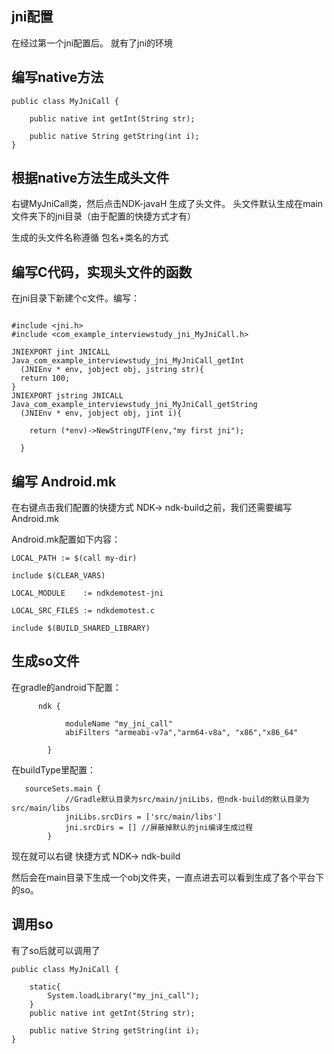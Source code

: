 jni配置
---------
在经过第一个jni配置后。
就有了jni的环境

编写native方法
----

```
public class MyJniCall {

    public native int getInt(String str);

    public native String getString(int i);
}

```
根据native方法生成头文件
---
右键MyJniCall类，然后点击NDK-javaH 生成了头文件。
头文件默认生成在main文件夹下的jni目录（由于配置的快捷方式才有）

生成的头文件名称遵循 包名+类名的方式

编写C代码，实现头文件的函数
----
在jni目录下新建个c文件。编写：
```

#include <jni.h>
#include <com_example_interviewstudy_jni_MyJniCall.h>

JNIEXPORT jint JNICALL Java_com_example_interviewstudy_jni_MyJniCall_getInt
  (JNIEnv * env, jobject obj, jstring str){
  return 100;
}
JNIEXPORT jstring JNICALL Java_com_example_interviewstudy_jni_MyJniCall_getString
  (JNIEnv * env, jobject obj, jint i){

    return (*env)->NewStringUTF(env,"my first jni");

  }
```


编写 Android.mk
----
在右键点击我们配置的快捷方式 NDK-> ndk-build之前，我们还需要编写Android.mk

Android.mk配置如下内容：

```
LOCAL_PATH := $(call my-dir)

include $(CLEAR_VARS)

LOCAL_MODULE    := ndkdemotest-jni

LOCAL_SRC_FILES := ndkdemotest.c

include $(BUILD_SHARED_LIBRARY)

```

生成so文件
-----
在gradle的android下配置：
```
      ndk {

            moduleName "my_jni_call"
            abiFilters "armeabi-v7a","arm64-v8a", "x86","x86_64"

        }
```

在buildType里配置：
```
   sourceSets.main {
            //Gradle默认目录为src/main/jniLibs，但ndk-build的默认目录为src/main/libs
            jniLibs.srcDirs = ['src/main/libs']
            jni.srcDirs = [] //屏蔽掉默认的jni编译生成过程
        }
```

现在就可以右键 快捷方式 NDK-> ndk-build

然后会在main目录下生成一个obj文件夹，一直点进去可以看到生成了各个平台下的so。

调用so
------
有了so后就可以调用了

```
public class MyJniCall {

    static{
        System.loadLibrary("my_jni_call");
    }
    public native int getInt(String str);

    public native String getString(int i);
}
```